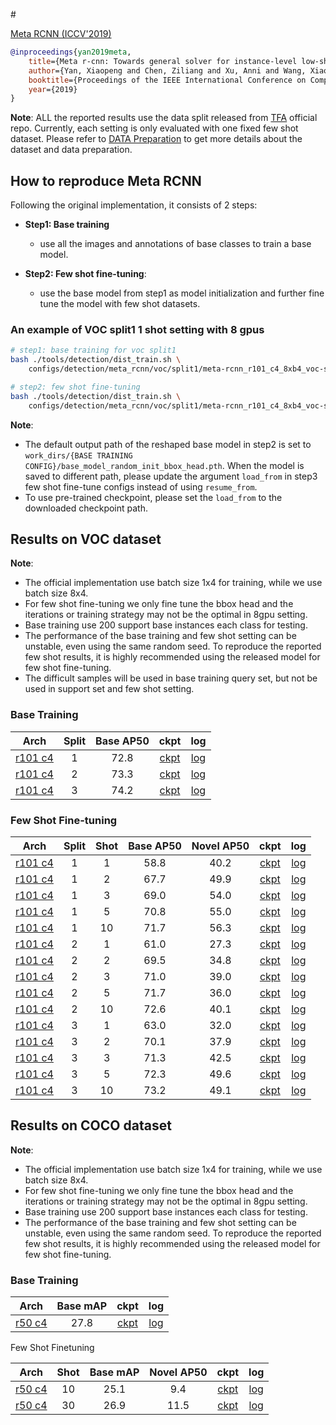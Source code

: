 <!-- [ALGORITHM] -->

#<summary><a href="https://arxiv.org/pdf/1909.13032.pdf"> Meta RCNN (ICCV'2019)</a></summary>

```bibtex
@inproceedings{yan2019meta,
    title={Meta r-cnn: Towards general solver for instance-level low-shot learning},
    author={Yan, Xiaopeng and Chen, Ziliang and Xu, Anni and Wang, Xiaoxi and Liang, Xiaodan and Lin, Liang},
    booktitle={Proceedings of the IEEE International Conference on Computer Vision},
    year={2019}
}
```

**Note**: ALL the reported results use the data split released from [TFA](https://github.com/ucbdrive/few-shot-object-detection/blob/master/datasets/README.md) official repo.
Currently, each setting is only evaluated with one fixed few shot dataset.
Please refer to [DATA Preparation](https://github.com/open-mmlab/mmfewshot/tree/master/tools/data/detection) to get more details about the dataset and data preparation.

## How to reproduce Meta RCNN

Following the original implementation, it consists of 2 steps:
- **Step1: Base training**
   - use all the images and annotations of base classes to train a base model.

- **Step2: Few shot fine-tuning**:
   - use the base model from step1 as model initialization and further fine tune the model with few shot datasets.


### An example of VOC split1 1 shot setting with 8 gpus

```bash
# step1: base training for voc split1
bash ./tools/detection/dist_train.sh \
    configs/detection/meta_rcnn/voc/split1/meta-rcnn_r101_c4_8xb4_voc-split1_base-training.py 8

# step2: few shot fine-tuning
bash ./tools/detection/dist_train.sh \
    configs/detection/meta_rcnn/voc/split1/meta-rcnn_r101_c4_8xb4_voc-split1_1shot-fine-tuning.py 8
```

**Note**:
- The default output path of the reshaped base model in step2 is set to `work_dirs/{BASE TRAINING CONFIG}/base_model_random_init_bbox_head.pth`.
  When the model is saved to different path, please update the argument `load_from` in step3 few shot fine-tune configs instead
  of using `resume_from`.
- To use pre-trained checkpoint, please set the `load_from` to the downloaded checkpoint path.



## Results on VOC dataset

**Note**:
- The official implementation use batch size 1x4 for training, while we use batch size 8x4.
- For few shot fine-tuning we only fine tune the bbox head and the iterations or training strategy may not be the
  optimal in 8gpu setting.
- Base training use 200 support base instances each class for testing.
- The performance of the base training and few shot setting can be unstable, even using the same random seed.
  To reproduce the reported few shot results, it is highly recommended using the released model for few shot fine-tuning.
- The difficult samples will be used in base training query set, but not be used in support set and few shot setting.


### Base Training

| Arch  | Split | Base AP50 |  ckpt | log |
| :------: | :-----------: | :------: | :------: |:------: |
| [r101 c4](/configs/detection/meta_rcnn/voc/split1/meta-rcnn_r101_c4_8xb4_voc-split1_base-training.py) | 1 | 72.8 | [ckpt](https://download.openmmlab.com/mmfewshot/detection/meta_rcnn/voc/split1/meta-rcnn_r101_c4_8xb4_voc-split1_base-training_20211101_234042-7184a596.pth) | [log](https://download.openmmlab.com/mmfewshot/detection/meta_rcnn/voc/split1/meta-rcnn_r101_c4_8xb4_voc-split1_base-training.log.json) |
| [r101 c4](/configs/detection/meta_rcnn/voc/split2/meta-rcnn_r101_c4_8xb4_voc-split2_base-training.py) | 2 | 73.3 | [ckpt](https://download.openmmlab.com/mmfewshot/detection/meta_rcnn/voc/split2/meta-rcnn_r101_c4_8xb4_voc-split2_base-training_20211101_004034-03616bec.pth) | [log](https://download.openmmlab.com/mmfewshot/detection/meta_rcnn/voc/split2/meta-rcnn_r101_c4_8xb4_voc-split2_base-training.log.json) |
| [r101 c4](/configs/detection/meta_rcnn/voc/split3/meta-rcnn_r101_c4_8xb4_voc-split3_base-training.py) | 3 | 74.2 | [ckpt](https://download.openmmlab.com/mmfewshot/detection/meta_rcnn/voc/split3/meta-rcnn_r101_c4_8xb4_voc-split3_base-training_20211101_040111-24a50a91.pth) | [log](https://download.openmmlab.com/mmfewshot/detection/meta_rcnn/voc/split3/meta-rcnn_r101_c4_8xb4_voc-split3_base-training.log.json) |


### Few Shot Fine-tuning


| Arch  | Split | Shot | Base AP50 | Novel AP50 |  ckpt | log |
| :--------------: | :-----------: | :------: | :------: | :------: |:------: |:------: |
| [r101 c4](/configs/detection/meta_rcnn/voc/split1/meta-rcnn_r101_c4_8xb4_voc-split1_1shot-fine-tuning.py) | 1 | 1 | 58.8 | 40.2 | [ckpt](https://download.openmmlab.com/mmfewshot/detection/meta_rcnn/voc/split1/meta-rcnn_r101_c4_8xb4_voc-split1_1shot-fine-tuning_20211111_173217-b872c72a.pth) | [log](https://download.openmmlab.com/mmfewshot/detection/meta_rcnn/voc/split1/meta-rcnn_r101_c4_8xb4_voc-split1_1shot-fine-tuning.log.json) |
| [r101 c4](/configs/detection/meta_rcnn/voc/split1/meta-rcnn_r101_c4_8xb4_voc-split1_2shot-fine-tuning.py) | 1 | 2 | 67.7 | 49.9 | [ckpt](https://download.openmmlab.com/mmfewshot/detection/meta_rcnn/voc/split1/meta-rcnn_r101_c4_8xb4_voc-split1_2shot-fine-tuning_20211111_173941-75b01b1d.pth) | [log](https://download.openmmlab.com/mmfewshot/detection/meta_rcnn/voc/split1/meta-rcnn_r101_c4_8xb4_voc-split1_2shot-fine-tuning.log.json) |
| [r101 c4](/configs/detection/meta_rcnn/voc/split1/meta-rcnn_r101_c4_8xb4_voc-split1_3shot-fine-tuning.py) | 1 | 3 | 69.0 | 54.0 | [ckpt](https://download.openmmlab.com/mmfewshot/detection/meta_rcnn/voc/split1/meta-rcnn_r101_c4_8xb4_voc-split1_3shot-fine-tuning_20211111_175026-6b556b8c.pth) | [log](https://download.openmmlab.com/mmfewshot/detection/meta_rcnn/voc/split1/meta-rcnn_r101_c4_8xb4_voc-split1_3shot-fine-tuning.log.json) |
| [r101 c4](/configs/detection/meta_rcnn/voc/split1/meta-rcnn_r101_c4_8xb4_voc-split1_5shot-fine-tuning.py) | 1 | 5 | 70.8 | 55.0 | [ckpt](https://download.openmmlab.com/mmfewshot/detection/meta_rcnn/voc/split1/meta-rcnn_r101_c4_8xb4_voc-split1_5shot-fine-tuning_20211111_180727-d9194139.pth) | [log](https://download.openmmlab.com/mmfewshot/detection/meta_rcnn/voc/split1/meta-rcnn_r101_c4_8xb4_voc-split1_5shot-fine-tuning.log.json) |
| [r101 c4](/configs/detection/meta_rcnn/voc/split1/meta-rcnn_r101_c4_8xb4_voc-split1_10shot-fine-tuning.py) | 1 | 10 | 71.7 | 56.3 | [ckpt](https://download.openmmlab.com/mmfewshot/detection/meta_rcnn/voc/split1/meta-rcnn_r101_c4_8xb4_voc-split1_10shot-fine-tuning_20211111_182413-f3db91b6.pth) | [log](https://download.openmmlab.com/mmfewshot/detection/meta_rcnn/voc/split1/meta-rcnn_r101_c4_8xb4_voc-split1_10shot-fine-tuning.log.json) |
| [r101 c4](/configs/detection/meta_rcnn/voc/split2/meta-rcnn_r101_c4_8xb4_voc-split2_1shot-fine-tuning.py) | 2 | 1 | 61.0 | 27.3 | [ckpt](https://download.openmmlab.com/mmfewshot/detection/meta_rcnn/voc/split2/meta-rcnn_r101_c4_8xb4_voc-split2_1shot-fine-tuning_20211111_184455-c0319926.pth) | [log](https://download.openmmlab.com/mmfewshot/detection/meta_rcnn/voc/split2/meta-rcnn_r101_c4_8xb4_voc-split2_1shot-fine-tuning.log.json) |
| [r101 c4](/configs/detection/meta_rcnn/voc/split2/meta-rcnn_r101_c4_8xb4_voc-split2_2shot-fine-tuning.py) | 2 | 2 | 69.5 | 34.8 | [ckpt](https://download.openmmlab.com/mmfewshot/detection/meta_rcnn/voc/split2/meta-rcnn_r101_c4_8xb4_voc-split2_2shot-fine-tuning_20211111_185215-c5807bb2.pth) | [log](https://download.openmmlab.com/mmfewshot/detection/meta_rcnn/voc/split2/meta-rcnn_r101_c4_8xb4_voc-split2_2shot-fine-tuning.log.json) |
| [r101 c4](/configs/detection/meta_rcnn/voc/split2/meta-rcnn_r101_c4_8xb4_voc-split2_3shot-fine-tuning.py) | 2 | 3 | 71.0 | 39.0 | [ckpt](https://download.openmmlab.com/mmfewshot/detection/meta_rcnn/voc/split2/meta-rcnn_r101_c4_8xb4_voc-split2_3shot-fine-tuning_20211111_190314-add8dbf5.pth) | [log](https://download.openmmlab.com/mmfewshot/detection/meta_rcnn/voc/split2/meta-rcnn_r101_c4_8xb4_voc-split2_3shot-fine-tuning.log.json) |
| [r101 c4](/configs/detection/meta_rcnn/voc/split2/meta-rcnn_r101_c4_8xb4_voc-split2_5shot-fine-tuning.py) | 2 | 5 | 71.7 | 36.0 | [ckpt](https://download.openmmlab.com/mmfewshot/detection/meta_rcnn/voc/split2/meta-rcnn_r101_c4_8xb4_voc-split2_5shot-fine-tuning_20211111_192028-61dcc52f.pth) | [log](https://download.openmmlab.com/mmfewshot/detection/meta_rcnn/voc/split2/meta-rcnn_r101_c4_8xb4_voc-split2_5shot-fine-tuning.log.json) |
| [r101 c4](/configs/detection/meta_rcnn/voc/split2/meta-rcnn_r101_c4_8xb4_voc-split2_10shot-fine-tuning.py) | 2 | 10 | 72.6 | 40.1 | [ckpt](https://download.openmmlab.com/mmfewshot/detection/meta_rcnn/voc/split2/meta-rcnn_r101_c4_8xb4_voc-split2_10shot-fine-tuning_20211111_193726-2bc2e6dc.pth) | [log](https://download.openmmlab.com/mmfewshot/detection/meta_rcnn/voc/split2/meta-rcnn_r101_c4_8xb4_voc-split2_10shot-fine-tuning.log.json) |
| [r101 c4](/configs/detection/meta_rcnn/voc/split3/meta-rcnn_r101_c4_8xb4_voc-split3_1shot-fine-tuning.py) | 3 | 1 | 63.0 | 32.0 | [ckpt](https://download.openmmlab.com/mmfewshot/detection/meta_rcnn/voc/split3/meta-rcnn_r101_c4_8xb4_voc-split3_1shot-fine-tuning_20211111_195827-63728ee6.pth) | [log](https://download.openmmlab.com/mmfewshot/detection/meta_rcnn/voc/split3/meta-rcnn_r101_c4_8xb4_voc-split3_1shot-fine-tuning.log.json) |
| [r101 c4](/configs/detection/meta_rcnn/voc/split3/meta-rcnn_r101_c4_8xb4_voc-split3_2shot-fine-tuning.py) | 3 | 2 | 70.1 | 37.9 | [ckpt](https://download.openmmlab.com/mmfewshot/detection/meta_rcnn/voc/split3/meta-rcnn_r101_c4_8xb4_voc-split3_2shot-fine-tuning_20211111_200558-4ef3a000.pth) | [log](https://download.openmmlab.com/mmfewshot/detection/meta_rcnn/voc/split3/meta-rcnn_r101_c4_8xb4_voc-split3_2shot-fine-tuning.log.json) |
| [r101 c4](/configs/detection/meta_rcnn/voc/split3/meta-rcnn_r101_c4_8xb4_voc-split3_3shot-fine-tuning.py) | 3 | 3 | 71.3 | 42.5 | [ckpt](https://download.openmmlab.com/mmfewshot/detection/meta_rcnn/voc/split3/meta-rcnn_r101_c4_8xb4_voc-split3_3shot-fine-tuning_20211111_201709-eb05339e.pth) | [log](https://download.openmmlab.com/mmfewshot/detection/meta_rcnn/voc/split3/meta-rcnn_r101_c4_8xb4_voc-split3_3shot-fine-tuning.log.json) |
| [r101 c4](/configs/detection/meta_rcnn/voc/split3/meta-rcnn_r101_c4_8xb4_voc-split3_5shot-fine-tuning.py) | 3 | 5 | 72.3 | 49.6 | [ckpt](https://download.openmmlab.com/mmfewshot/detection/meta_rcnn/voc/split3/meta-rcnn_r101_c4_8xb4_voc-split3_5shot-fine-tuning_20211111_203427-54bdf978.pth) | [log](https://download.openmmlab.com/mmfewshot/detection/meta_rcnn/voc/split3/meta-rcnn_r101_c4_8xb4_voc-split3_5shot-fine-tuning.log.json) |
| [r101 c4](/configs/detection/meta_rcnn/voc/split3/meta-rcnn_r101_c4_8xb4_voc-split3_10shot-fine-tuning.py) | 3 | 10 | 73.2 | 49.1 | [ckpt](https://download.openmmlab.com/mmfewshot/detection/meta_rcnn/voc/split3/meta-rcnn_r101_c4_8xb4_voc-split3_10shot-fine-tuning_20211111_205129-6d94e3b4.pth) | [log](https://download.openmmlab.com/mmfewshot/detection/meta_rcnn/voc/split3/meta-rcnn_r101_c4_8xb4_voc-split3_10shot-fine-tuning.log.json) |



## Results on COCO dataset


**Note**:
- The official implementation use batch size 1x4 for training, while we use batch size 8x4.
- For few shot fine-tuning we only fine tune the bbox head and the iterations or training strategy may not be the
  optimal in 8gpu setting.
- Base training use 200 support base instances each class for testing.
- The performance of the base training and few shot setting can be unstable, even using the same random seed.
  To reproduce the reported few shot results, it is highly recommended using the released model for few shot fine-tuning.

### Base Training

| Arch  | Base mAP |  ckpt | log |
| :------: | :-----------: | :------: |:------: |
| [r50 c4](/configs/detection/meta_rcnn/coco/meta-rcnn_r50_c4_8xb4_coco_base-training.py) | 27.8 | [ckpt](https://download.openmmlab.com/mmfewshot/detection/meta_rcnn/coco/meta-rcnn_r50_c4_8xb4_coco_base-training_20211102_213915-65a22539.pth) | [log](https://download.openmmlab.com/mmfewshot/detection/meta_rcnn/coco/meta-rcnn_r50_c4_8xb4_coco_base-training.log.json) |


Few Shot Finetuning


| Arch  |  Shot | Base mAP | Novel AP50 |  ckpt | log |
| :--------------: | :-----------: |  :------: |:------: |:------: |:------: |
| [r50 c4](/configs/detection/meta_rcnn/coco/meta-rcnn_r50_c4_8xb4_coco_10shot-fine-tuning.py) | 10 | 25.1 | 9.4 | [ckpt](https://download.openmmlab.com/mmfewshot/detection/meta_rcnn/coco/meta-rcnn_r50_c4_8xb4_coco_10shot-fine-tuning_20211112_090638-e703f762.pth) | [log](https://download.openmmlab.com/mmfewshot/detection/meta_rcnn/coco/meta-rcnn_r50_c4_8xb4_coco_10shot-fine-tuning.log.json) |
| [r50 c4](/configs/detection/meta_rcnn/coco/meta-rcnn_r50_c4_8xb4_coco_30shot-fine-tuning.py) | 30 | 26.9 | 11.5 | [ckpt](https://download.openmmlab.com/mmfewshot/detection/meta_rcnn/coco/meta-rcnn_r50_c4_8xb4_coco_30shot-fine-tuning_20211112_110452-50d791dd.pth) | [log](https://download.openmmlab.com/mmfewshot/detection/meta_rcnn/coco/meta-rcnn_r50_c4_8xb4_coco_30shot-fine-tuning.log.json) |
